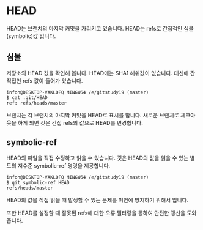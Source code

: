 
# HEAD
HEAD는 브랜치의 마지막 커밋을 가리키고 있습니다. HEAD는 refs로 간접적인 심볼(symbolic)값 입니다.

## 심볼
저장소의 HEAD 값을 확인해 봅니다. HEAD에는 SHA1 해쉬값이 없습니다. 대신에 간적접인 refs 값이 들어가 있습니다.

```
infoh@DESKTOP-VAKLOFQ MINGW64 /e/gitstudy19 (master)
$ cat .git/HEAD
ref: refs/heads/master
```

브랜치는 각 브랜치의 마지막 커밋을 HEAD로 표시를 합니다. 새로운 브랜치로 체크아웃을 하게 되면 깃은 간접 refs의 값으로 HEAD를 변경합니다.

## symbolic-ref
HEAD의 파일을 직접 수정하고 읽을 수 있습니다. 깃은 HEAD의 값을 읽을 수 있는 별도의 저수준 symbolic-ref 명령을 제공합니다.

```
infoh@DESKTOP-VAKLOFQ MINGW64 /e/gitstudy19 (master)
$ git symbolic-ref HEAD
refs/heads/master
```

HEAD의 값을 직접 읽을 때 발생할 수 있는 문제를 미연에 방지하기 위해서 입니다.

또한 HEAD를 설정할 때 잘못된 refs에 대한 오류 필터링을 통하여 안전한 갱신을 도와줍니다.
